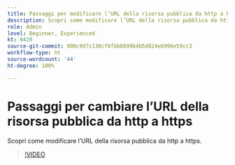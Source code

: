 ```yaml
---
title: Passaggi per modificare l’URL della risorsa pubblica da http a https
description: Scopri come modificare l’URL della risorsa pubblica da http a https.
role: Admin
level: Beginner, Experienced
kt: 8420
source-git-commit: 908c997c130cf0fbb6699b4b5d824e6996e59cc3
workflow-type: ht
source-wordcount: '44'
ht-degree: 100%

---
```



# Passaggi per cambiare l’URL della risorsa pubblica da http a https

Scopri come modificare l’URL della risorsa pubblica da http a https.

>[!VIDEO](https://video.tv.adobe.com/v/335973?quality=12)
